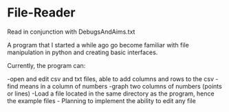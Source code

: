 # File-Reader

Read in conjunction with DebugsAndAims.txt

A program that I started a while ago go become familiar with file manipulation in python and creating basic interfaces.

Currently, the program can:

-open and edit csv and txt files, able to add columns and rows to the csv
-find means in a column of numbers
-graph two columns of numbers (points or lines)
-Load a file located in the same directory as the program, hence the example files - Planning to implement the ability to edit any file
